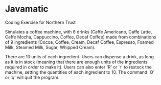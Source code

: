 # Javamatic
Coding Exercise for Northern Trust

Simulates a coffee machine, with 6 drinks (Caffe Americano, Caffe Latte, Caffe Mocha, Cappuccino, Coffee, Decaf Coffee) made from combinations of 9 ingredients (Cocoa, Coffee, Cream, Decaf Coffee, Espresso, Foamed Milk, Steamed Milk, Sugar, Whipped Cream).

There are 10 units of each ingredient. Users can dispense a drink, as long as it is in stock (meaning that there are enough units of the ingredients required in order to make it). Users can also enter 'R' or 'r' to restock the machine, setting the quantities of each ingredient to 10. The command 'Q' or 'q' will quit the program.
